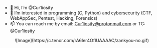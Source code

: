 - 👋 Hi, I’m @Cur1iosity
- 👀 I’m interested in programming (C, Python) and cybersecurity (CTF, WebAppSec, Pentest, Hacking, Forensics)
- 📫 You can reach me by email: Cur1iosity@protonmail.com or TG: @Cur1iosity

<p align="center">![Image](https://c.tenor.com/rA6ler4OflUAAAAC/zankyou-no.gif)</p>
